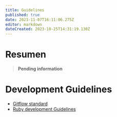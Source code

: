 ```yaml
---
title: Guidelines
published: true
date: 2023-11-07T16:11:06.275Z
editor: markdown
dateCreated: 2023-10-25T14:31:19.130Z
---
```


# Resumen
> **Pending information**




# Development Guidelines

- [Gitflow standard](https://www.atlassian.com/git/tutorials/comparing-workflows/gitflow-workflow)
- [Ruby development Guidelines](/proyectos/nueva-tienda-digital/development-guidelines/ruby-development.md)

